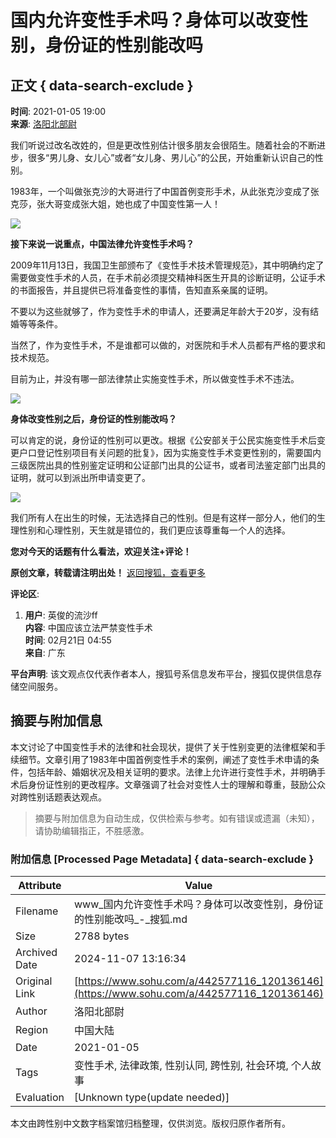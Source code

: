 # 国内允许变性手术吗？身体可以改变性别，身份证的性别能改吗

## 正文 { data-search-exclude }


**时间**: 2021-01-05 19:00  
**来源**: [洛阳北部尉](https://www.sohu.com/a/442577116_120136146?spm=smpc.content-abroad.content.1.17309853559539vVtAsB)

我们听说过改名改姓的，但是更改性别估计很多朋友会很陌生。随着社会的不断进步，很多“男儿身、女儿心”或者“女儿身、男儿心”的公民，开始重新认识自己的性别。

1983年，一个叫做张克沙的大哥进行了中国首例变形手术，从此张克沙变成了张克莎，张大哥变成张大姐，她也成了中国变性第一人！

![](http://p6.itc.cn/images01/20210105/50b4155082224c1bac039d210c35e552.jpeg)

**接下来说一说重点，中国法律允许变性手术吗？**

2009年11月13日，我国卫生部颁布了《变性手术技术管理规范》，其中明确约定了需要做变性手术的人员，在手术前必须提交精神科医生开具的诊断证明，公证手术的书面报告，并且提供已将准备变性的事情，告知直系亲属的证明。

不要以为这些就够了，作为变性手术的申请人，还要满足年龄大于20岁，没有结婚等等条件。

当然了，作为变性手术，不是谁都可以做的，对医院和手术人员都有严格的要求和技术规范。

目前为止，并没有哪一部法律禁止实施变性手术，所以做变性手术不违法。

![](http://p9.itc.cn/images01/20210105/5ebedae29acd4078b40ec89c5401f4f7.jpeg)

**身体改变性别之后，身份证的性别能改吗？**

可以肯定的说，身份证的性别可以更改。根据《公安部关于公民实施变性手术后变更户口登记性别项目有关问题的批复》，因为实施变性手术变更性别的，需要国内三级医院出具的性别鉴定证明和公证部门出具的公证书，或者司法鉴定部门出具的证明，就可以到派出所申请变更了。

![](http://p8.itc.cn/images01/20210105/9d5d5b5aa35f4e61b2b3c01a4bfa7c0d.jpeg)

我们所有人在出生的时候，无法选择自己的性别。但是有这样一部分人，他们的生理性别和心理性别，天生就是错位的，我们更应该尊重每一个人的选择。

**您对今天的话题有什么看法，欢迎关注+评论！**

**原创文章，转载请注明出处！** [返回搜狐，查看更多](https://www.sohu.com/?strategyid=00001&spm=smpc.content-abroad.content.3.17309853559539vVtAsB)

**评论区**:  
1. **用户**: 英俊的流沙ff  
   **内容**: 中国应该立法严禁变性手术  
   **时间**: 02月21日 04:55  
   **来自**: 广东

**平台声明**: 该文观点仅代表作者本人，搜狐号系信息发布平台，搜狐仅提供信息存储空间服务。

## 摘要与附加信息

<!-- tcd_abstract -->
本文讨论了中国变性手术的法律和社会现状，提供了关于性别变更的法律框架和手续细节。文章引用了1983年中国首例变性手术的案例，阐述了变性手术申请的条件，包括年龄、婚姻状况及相关证明的要求。法律上允许进行变性手术，并明确手术后身份证性别的更改程序。文章强调了社会对变性人士的理解和尊重，鼓励公众对跨性别话题表达观点。
<!-- tcd_abstract_end -->

> 摘要与附加信息为自动生成，仅供检索与参考。如有错误或遗漏（未知），请协助编辑指正，不胜感激。

### 附加信息 [Processed Page Metadata] { data-search-exclude }

| Attribute       | Value                                  |
|-----------------|----------------------------------------|
| Filename        | www_国内允许变性手术吗？身体可以改变性别，身份证的性别能改吗_-_搜狐.md                             |
| Size            | 2788 bytes                           |
| Archived Date   | 2024-11-07 13:16:34                             |
| Original Link   | [https://www.sohu.com/a/442577116_120136146](https://www.sohu.com/a/442577116_120136146)                       |
| Author          | 洛阳北部尉                               |
| Region          | 中国大陆                               |
| Date            | 2021-01-05                                 |
| Tags            | 变性手术, 法律政策, 性别认同, 跨性别, 社会环境, 个人故事                                 |
| Evaluation            | [Unknown type(update needed)]                                 |
<!-- tcd_table_end -->

本文由跨性别中文数字档案馆归档整理，仅供浏览。版权归原作者所有。
